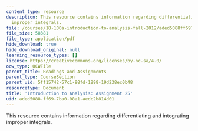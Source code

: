 ```yaml
---
content_type: resource
description: This resource contains information regarding differentiating and integrating
  improper integrals.
file: /courses/18-100a-introduction-to-analysis-fall-2012/aded5088ff697ba008a1aedc2b814d01_MIT18_100AF12_Assign_25.pdf
file_size: 58381
file_type: application/pdf
hide_download: true
hide_download_original: null
learning_resource_types: []
license: https://creativecommons.org/licenses/by-nc-sa/4.0/
ocw_type: OCWFile
parent_title: Readings and Assignments
parent_type: CourseSection
parent_uid: 5ff15742-57c1-98fd-1898-19d238ec0b48
resourcetype: Document
title: 'Introduction to Analysis: Assignment 25'
uid: aded5088-ff69-7ba0-08a1-aedc2b814d01
---
```

This resource contains information regarding differentiating and integrating improper integrals.
